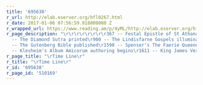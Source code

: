 ```yaml
---
title: '695638'
r_url: http://elab.eserver.org/hfl0267.html
r_date: 2017-01-06 07:56:59.818000000 Z
r_wrapped_url: https://www.reading.am/p/4yML/http://elab.eserver.org/hfl0267.html
r_page_description: "\r\r\r\r\r\r\r\r367 -- Festal Epistle of St Athanasius delivered\r868
  -- The Diamond Sutra printed\r900 -- The Lindisfarne Gospels illuminated (circa)\r1440
  -- The Gutenberg Bible published\r1590 -- Spenser's The Faerie Queene published\r1603
  -- Klesheim's Album Amicorum authoring begins\r1611 -- King James Version..."
r_page_title: "\rTime Line\r"
r_title: "\rTime Line\r"
r_id: '695638'
r_page_id: '510169'
---
```


